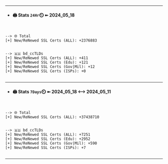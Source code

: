 

---
- #### 🖨️ **Stats** `24Hr`⏲️ ➼ 2024_05_18
```console


--> 🌐 Total
[+] New/ReNewed SSL Certs (ALL): +2376883


--> 🇧🇩 bd_ccTLDs
[+] New/ReNewed SSL Certs (ALL): +411
[+] New/ReNewed SSL Certs (Edu): +121
[+] New/ReNewed SSL Certs (Gov|Mil): +12
[+] New/ReNewed SSL Certs (ISPs): +0


```

---
- #### 🖨️ **Stats** `7Days`⏲️ ➼ 2024_05_18 <--> 2024_05_11
```console


--> 🌐 Total
[+] New/ReNewed SSL Certs (ALL): +37438710


--> 🇧🇩 bd_ccTLDs
[+] New/ReNewed SSL Certs (ALL): +7251
[+] New/ReNewed SSL Certs (Edu): +2952
[+] New/ReNewed SSL Certs (Gov|Mil): +590
[+] New/ReNewed SSL Certs (ISPs): +7


```

---

